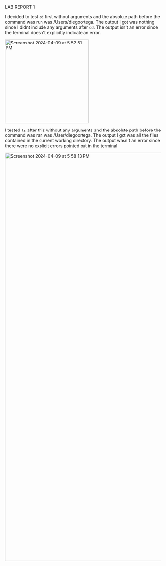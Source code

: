 LAB REPORT 1

I decided to test `cd` first without arguments and the absolute path before the command was run was /Users/diegoortega. The output I got was nothing since I didnt include any arguments after `cd`. The output isn't an error since the terminal doesn't explicitly indicate an error.


<img width="271" alt="Screenshot 2024-04-09 at 5 52 51 PM" src="https://github.com/Diegoocse/CSE15l-lab-report1/assets/146890166/9605d27b-bcd5-4185-938a-ce963c2303e0">

I tested `ls` after this without any arguments and the absolute path before the command was ran was /User/diegoortega. The output I got was all the files contained in the current working directory. The output wasn't an error since there were no explicit errors pointed out in the terminal

<img width="1321" alt="Screenshot 2024-04-09 at 5 58 13 PM" src="https://github.com/Diegoocse/CSE15l-lab-report1/assets/146890166/cc3f46d3-b455-4729-b69b-aaccc85cb864">
